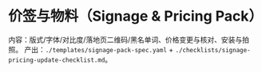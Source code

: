 # 价签与物料（Signage & Pricing Pack）

内容：版式/字体/对比度/落地页二维码/黑名单词、价格变更与核对、安装与拍照。
产出：`./templates/signage-pack-spec.yaml` + `./checklists/signage-pricing-update-checklist.md`。

